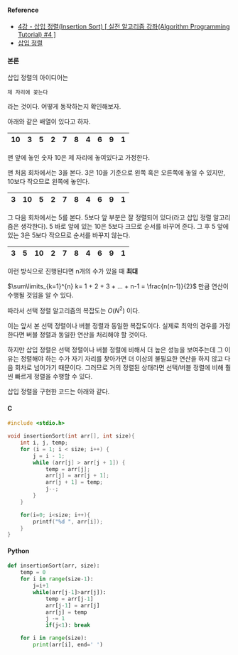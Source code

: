 #### Reference

-   [4강 - 삽입 정렬(Insertion Sort) [ 실전 알고리즘 강좌(Algorithm Programming Tutorial) #4 ]](https://www.youtube.com/watch?v=16I9Z7bS1iM&t=219s)
-   [삽입 정렬](https://ko.wikipedia.org/wiki/%EC%82%BD%EC%9E%85_%EC%A0%95%EB%A0%AC)



#### 본론

삽입 정렬의 아이디어는 

`제 자리에 꽂는다`

라는 것이다. 어떻게 동작하는지 확인해보자.



아래와 같은 배열이 있다고 하자.

| 10   | 3    | 5    | 2    | 7    | 8    | 4    | 6    | 9    | 1    |
| ---- | ---- | ---- | ---- | ---- | ---- | ---- | ---- | ---- | ---- |

맨 앞에 놓인 숫자 10은 제 자리에 놓여있다고 가정한다. 

맨 처음 회차에서는 3을 본다. 3은 10을 기준으로 왼쪽 혹은 오른쪽에 놓일 수 있지만, 10보다 작으므로 왼쪽에 놓인다.

| 3    | 10   | 5    | 2    | 7    | 8    | 4    | 6    | 9    | 1    |
| ---- | ---- | ---- | ---- | ---- | ---- | ---- | ---- | ---- | ---- |

그 다음 회차에서는 5를 본다. 5보다 앞 부분은 잘 정렬되어 있다(라고 삽입 정렬 알고리즘은 생각한다). 5 바로 앞에 있는 10은 5보다 크므로 순서를 바꾸어 준다. 그 후 5 앞에 있는 3은 5보다 작으므로 순서를 바꾸지 않는다.

| 3    | 5    | 10   | 2    | 7    | 8    | 4    | 6    | 9    | 1    |
| ---- | ---- | ---- | ---- | ---- | ---- | ---- | ---- | ---- | ---- |



이런 방식으로 진행된다면 n개의 수가 있을 때 **최대**

$\sum\limits_{k=1}^{n} k= 1 + 2 + 3 + ... + n-1 = \frac{n(n-1)}{2}$ 만큼 연산이 수행될 것임을 알 수 있다. 

따라서 선택 정렬 알고리즘의 복잡도는 $O(N^2)$ 이다.

이는 앞서 본 선택 정렬이나 버블 정렬과 동일한 복잡도이다. 실제로 최악의 경우를 가정한다면 버블 정렬과 동일한 연산을 처리해야 할 것이다.

하지만 삽입 정렬은 선택 정렬이나 버블 정렬에 비해서 더 높은 성능을 보여주는데 그 이유는 정렬해야 하는 수가 자기 자리를 찾아가면 더 이상의 불필요한 연산을 하지 않고 다음 회차로 넘어가기 때문이다. 그러므로 거의 정렬된 상태라면 선택/버블 정렬에 비해 훨씬 빠르게 정렬을 수행할 수 있다.



삽입 정렬을 구현한 코드는 아래와 같다.

#### C

```c
#include <stdio.h>

void insertionSort(int arr[], int size){
    int i, j, temp;
    for (i = 1; i < size; i++) {
        j = i - 1;
        while (arr[j] > arr[j + 1]) {
            temp = arr[j];
            arr[j] = arr[j + 1];
            arr[j + 1] = temp;
            j--;
        }
    }

    for(i=0; i<size; i++){
        printf("%d ", arr[i]);
    }
}
```



#### Python

```python
def insertionSort(arr, size):
    temp = 0
    for i in range(size-1):
        j=i+1
        while(arr[j-1]>arr[j]):
            temp = arr[j-1]
            arr[j-1] = arr[j]
            arr[j] = temp
            j -= 1
            if(j<1): break

    for i in range(size):
        print(arr[i], end=' ')
```

